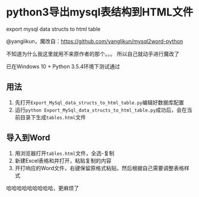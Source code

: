 # python3导出mysql表结构到HTML文件
export mysql data structs to html table

@yanglikun，魔改自：https://github.com/yanglikun/mysql2word-python

不知道为什么我这里就用不来原作者的那个。。。
所以自己就动手进行魔改了

已在Windows 10 + Python 3.5.4环境下测试通过


## 用法
1. 先打开`Export_MySql_data_structs_to_html_table.py`编辑好数据库配置
2. 运行`python Export_MySql_data_structs_to_html_table.py`成功后，会在当前目录下生成`tables.html`文件
## 导入到Word
1. 用浏览器打开`tables.html`文件，全选-复制
2. 新建Excel表格和并打开，粘贴复制的内容
3. 开打响应的Word文件，右键保留原格式粘贴，然后根据自己需要调整表格样式

哈哈哈哈哈哈哈哈哈，更麻烦了
